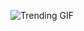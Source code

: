 ![Trending GIF](https://media1.giphy.com/media/v1.Y2lkPThiYjIxNzcyM2FzMGdnM24yZzdobXdqMDI4cDVweno4NTl6amJtNjA4M3d1OWtlbCZlcD12MV9naWZzX3NlYXJjaCZjdD1n/bGgsc5mWoryfgKBx1u/giphy.gif)
